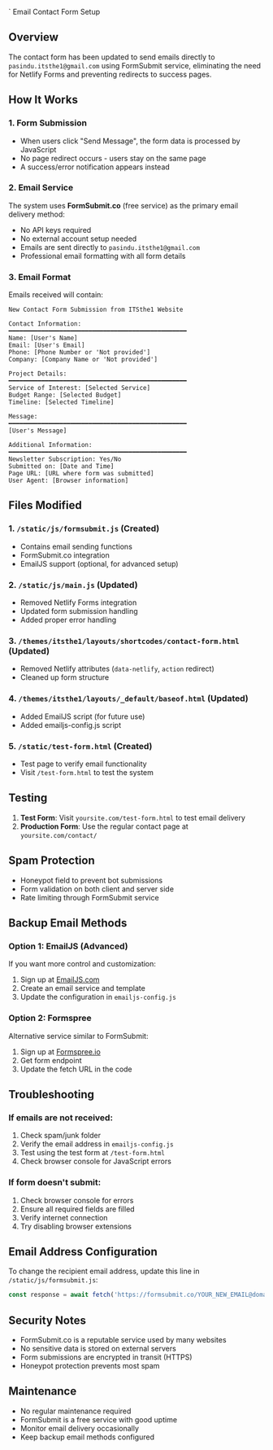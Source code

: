 ` Email Contact Form Setup

## Overview

The contact form has been updated to send emails directly to `pasindu.itsthe1@gmail.com` using FormSubmit service, eliminating the need for Netlify Forms and preventing redirects to success pages.

## How It Works

### 1. Form Submission

- When users click "Send Message", the form data is processed by JavaScript
- No page redirect occurs - users stay on the same page
- A success/error notification appears instead

### 2. Email Service

The system uses **FormSubmit.co** (free service) as the primary email delivery method:

- No API keys required
- No external account setup needed
- Emails are sent directly to `pasindu.itsthe1@gmail.com`
- Professional email formatting with all form details

### 3. Email Format

Emails received will contain:

```
New Contact Form Submission from ITSthe1 Website

Contact Information:
━━━━━━━━━━━━━━━━━━━━━━━━━━━━━━━━━━━━━━━━━━━━━━━━━
Name: [User's Name]
Email: [User's Email]
Phone: [Phone Number or 'Not provided']
Company: [Company Name or 'Not provided']

Project Details:
━━━━━━━━━━━━━━━━━━━━━━━━━━━━━━━━━━━━━━━━━━━━━━━━━
Service of Interest: [Selected Service]
Budget Range: [Selected Budget]
Timeline: [Selected Timeline]

Message:
━━━━━━━━━━━━━━━━━━━━━━━━━━━━━━━━━━━━━━━━━━━━━━━━━
[User's Message]

Additional Information:
━━━━━━━━━━━━━━━━━━━━━━━━━━━━━━━━━━━━━━━━━━━━━━━━━
Newsletter Subscription: Yes/No
Submitted on: [Date and Time]
Page URL: [URL where form was submitted]
User Agent: [Browser information]
```

## Files Modified

### 1. `/static/js/formsubmit.js` (Created)

- Contains email sending functions
- FormSubmit.co integration
- EmailJS support (optional, for advanced setup)

### 2. `/static/js/main.js` (Updated)

- Removed Netlify Forms integration
- Updated form submission handling
- Added proper error handling

### 3. `/themes/itsthe1/layouts/shortcodes/contact-form.html` (Updated)

- Removed Netlify attributes (`data-netlify`, `action` redirect)
- Cleaned up form structure

### 4. `/themes/itsthe1/layouts/_default/baseof.html` (Updated)

- Added EmailJS script (for future use)
- Added emailjs-config.js script

### 5. `/static/test-form.html` (Created)

- Test page to verify email functionality
- Visit `/test-form.html` to test the system

## Testing

1. **Test Form**: Visit `yoursite.com/test-form.html` to test email delivery
2. **Production Form**: Use the regular contact page at `yoursite.com/contact/`

## Spam Protection

- Honeypot field to prevent bot submissions
- Form validation on both client and server side
- Rate limiting through FormSubmit service

## Backup Email Methods

### Option 1: EmailJS (Advanced)

If you want more control and customization:

1. Sign up at [EmailJS.com](https://www.emailjs.com/)
2. Create an email service and template
3. Update the configuration in `emailjs-config.js`

### Option 2: Formspree

Alternative service similar to FormSubmit:

1. Sign up at [Formspree.io](https://formspree.io/)
2. Get form endpoint
3. Update the fetch URL in the code

## Troubleshooting

### If emails are not received:

1. Check spam/junk folder
2. Verify the email address in `emailjs-config.js`
3. Test using the test form at `/test-form.html`
4. Check browser console for JavaScript errors

### If form doesn't submit:

1. Check browser console for errors
2. Ensure all required fields are filled
3. Verify internet connection
4. Try disabling browser extensions

## Email Address Configuration

To change the recipient email address, update this line in `/static/js/formsubmit.js`:

```javascript
const response = await fetch('https://formsubmit.co/YOUR_NEW_EMAIL@domain.com', {
```

## Security Notes

- FormSubmit.co is a reputable service used by many websites
- No sensitive data is stored on external servers
- Form submissions are encrypted in transit (HTTPS)
- Honeypot protection prevents most spam

## Maintenance

- No regular maintenance required
- FormSubmit is a free service with good uptime
- Monitor email delivery occasionally
- Keep backup email methods configured
